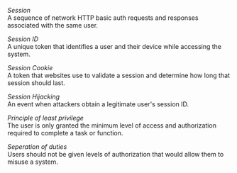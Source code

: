 *Session* <br>
A sequence of network HTTP basic auth requests and responses associated with the same user.

*Session ID* <br>
A unique token that identifies a user and their device while accessing the system.

*Session Cookie* <br>
A token that websites use to validate a session and determine how long that session should last.

*Session Hijacking* <br>
An event when attackers obtain a legitimate user's session ID.

*Principle of least privilege* <br>
The user is only granted the minimum level of access and authorization required to complete a task or function.

*Seperation of duties* <br>
Users should not be given levels of authorization that would allow them to misuse a system.


